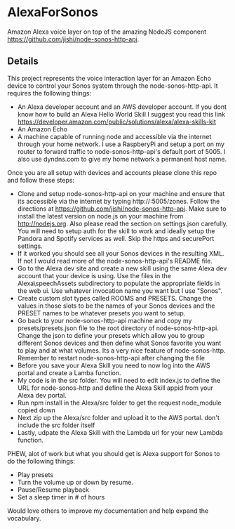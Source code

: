 # AlexaForSonos
Amazon Alexa voice layer on top of the amazing NodeJS component https://github.com/jishi/node-sonos-http-api.

## Details
This project represents the voice interaction layer for an Amazon Echo device to control your Sonos system through the node-sonos-http-api.  It requires the following things:
- An Alexa developer account and an AWS developer account.  If you dont know how to build an Alexa Hello World Skill I suggest you read this link https://developer.amazon.com/public/solutions/alexa/alexa-skills-kit
- An Amazon Echo
- A machine capable of running node and accessible via the internet through your home network.  I use a RaspberyPi and setup a port on my router to forward traffic to node-sonos-http-api's default port of 5005.  I also use dyndns.com to give my home network a permanent host name.

Once you are all setup with devices and accounts please clone this repo and follow these steps:
- Clone and setup node-sonos-http-api on your machine and ensure that its accessible via the internet by typing http://<your host name>:5005/zones.  Follow the directions at https://github.com/jishi/node-sonos-http-api.  Make sure to install the latest version on node.js on your machine from http://nodejs.org.  Also please read the section on settings.json carefully.  You will need to setup auth for the skill to work and ideally setup the Pandora and Spotify services as well.  Skip the https and securePort settings.
- If it worked you should see all your Sonos devices in the resulting XML.  If not I would read more of the node-sonos-http-api's README file.
- Go to the Alexa dev site and create a new skill using the same Alexa dev account that your device is using.  Use the files in the Alexa\speechAssets subdirectory to populate the appropriate fields in the web ui.  Use whatever invocation name you want but I use "Sonos".
- Create custom slot types called ROOMS and PRESETS.  Change the values in those slots to be the names of your Sonos devices and the PRESET names to be whatever presets you want to setup.
- Go back to your node-sonos-http-api machine and copy my presets/presets.json file to the root directory of node-sonos-http-api.  Change the json to define your presets which allow you to group different Sonos devices and then define what Sonos favorite you want to play and at what volumes.  Its a very nice feature of node-sonos-http.  Remember to restart node-sonos-http-api after changing the file
- Before you save your Alexa Skill you need to now log into the AWS portal and create a Lamba function.
- My code is in the src folder.  You will need to edit index.js to define the URL for node-sonos-http and define the Alexa Skill appid from your Alexa dev portal.
- Run npm install in the Alexa/src folder to get the request node_module copied down
- Next zip up the Alexa/src folder and upload it to the AWS portal.  don't include the src folder itself
- Lastly, udpate the Alexa Skill with the Lambda url for your new Lambda function.

PHEW, alot of work but what you should get is Alexa support for Sonos to do the following things:
- Play presets
- Turn the volume up or down by resume.
- Pause/Resume playback
- Set a sleep timer in # of hours

Would love others to improve my documentation and help expand the vocabulary.


